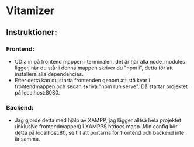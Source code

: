 # Vitamizer

## Instruktioner:
### Frontend:
- CD:a in på frontend mappen i terminalen, det är här alla node_modules ligger, när du står i denna mappen skriver du "npm i", detta för att installera alla dependencies.
- Efter detta kan du starta frontenden genom att stå kvar i frontendmappen och sedan skriva "npm run serve". Då startar projektet på localhost:8080.

### Backend:
- Jag gjorde detta med hjälp av XAMPP, jag lägger alltså hela projektet (inklusive frontendmappen) i XAMPPS htdocs mapp. Min config kör detta på localhost:80, se till att portarna för frontend och backend inte är samma.
